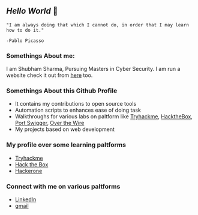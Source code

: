 ## ***Hello World***  👋
```
"I am always doing that which I cannot do, in order that I may learn how to do it."
                                                                                    -Pablo Picasso
```
### Somethings About me:
I am Shubham Sharma,
Pursuing Masters in Cyber Security.
I am run a website check it out from [here](https://www.blackhathackers.in/) too.
### Somethings About this Github Profile
- It contains my contributions to open source tools
- Automation scripts to enhances ease of doing task
- Walkthroughs for various labs on paltform like [Tryhackme](), [HacktheBox](), [Port Swigger](), [Over the Wire]()
- My projects based on web development
### My profile over some learning paltforms
- [Tryhackme](https://tryhackme.com/p/dvwa)
- [Hack the Box](https://www.hackthebox.eu/profile/173577)
- [Hackerone](https://hackerone.com/shubham735) 
### Connect with me on various paltforms
- [LinkedIn](https://www.linkedin.com/in/shubham735/)
- [gmail](mailto:shubham.sharma735@gmail.com)
